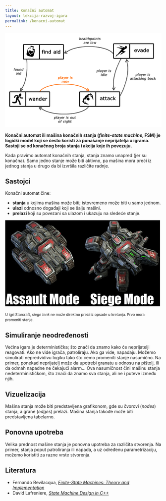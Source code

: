 ```yaml
---
title: Konačni automat
layout: lekcija-razvoj-igara
permalink: /konacni-automat
---
```


![](/images/razvoj-igara/fsm_enemy_brain.png)

**Konačni automat ili mašina konačnih stanja (*finite-state machine*, FSM) je logički model koji se često koristi za ponašanje neprijatelja u igrama. Sastoji se od konačnog broja stanja i akcija koje ih povezuju.**

Kada pravimo automat konačnih stanja, stanja znamo unapred (jer su konačna). Samo jedno stanje može biti aktivno, pa mašina mora preći iz jednog stanja u drugo da bi izvršila različite radnje.

## Sastojci

Konačni automat čine:
- **stanja** u kojima mašina može biti; istovremeno može biti u samo jednom.
- **ulazi** odnosno događaji koji se šalju mašini.
- **prelazi** koji su povezani sa ulazom i ukazuju na sledeće stanje.

![siege-tank](/images/razvoj-igara/siege-tank.jpg)

<small>U igri Starcraft, *siege tenk* ne može direktno preći iz opsade u kretanja. Prvo mora promeniti stanje.</small>

## Simuliranje neodređenosti

Većina igara je deterministička; što znači da znamo kako će neprijatelji reagovati. Ako ne vide igrača, patroliraju. Ako ga vide, napadaju. Možemo simulirati nepredvidivu logiku tako što ćemo promeniti stanje nasumično. Na primer, ponekad neprijatelj može da upotrebi granatu u odnosu na pištolj, ili da odmah napadne ne čekajući alarm... Ova nasumičnost čini mašinu stanja nedeterminističkom, što znači da znamo sva stanja, ali ne i puteve između njih.

## Vizuelizacija

Mašina stanja može biti predstavljena grafikonom, gde su čvorovi (*nodes*) stanja, a grane (*edges*) prelazi. Mašina stanja takođe može biti predstavljena tabelarno.

## Ponovna upotreba

Velika prednost mašine stanja je ponovna upotreba za različita stvorenja. Na primer, stanja poput patroliranja ili napada, a uz određenu parametrizaciju, možemo koristiti za razne vrste stvorenja.

## Literatura

- Fernando Bevilacqua, [*Finite-State Machines: Theory and Implementation*](https://code.tutsplus.com/finite-state-machines-theory-and-implementation--gamedev-11867t)
- David Lafreniere, [*State Machine Design in C++*](https://www.drdobbs.com/cpp/state-machine-design-in-c/184401236)

